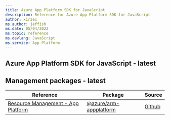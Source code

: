 ```yaml
---
title: Azure App Platform SDK for JavaScript
description: Reference for Azure App Platform SDK for JavaScript
author: xirzec
ms.author: jeffish
ms.date: 05/04/2022
ms.topic: reference
ms.devlang: JavaScript
ms.service: App Platform
---
```

## Azure App Platform SDK for JavaScript - latest
## Management packages - latest
| Reference | Package | Source |
|---|---|---|
|[Resource Management - App Platform](javascript/api/overview/azure/arm-appplatform-readme)|[@azure/arm-appplatform](https://www.npmjs.com/package/@azure/arm-appplatform)|[Github](https://github.com/Azure/azure-sdk-for-js/blob/main/sdk/appplatform/arm-appplatform)|

